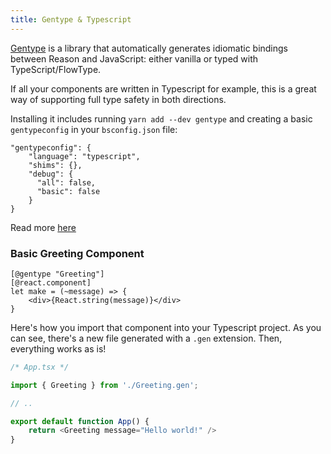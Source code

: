```yaml
---
title: Gentype & Typescript
---
```


[Gentype](https://github.com/cristianoc/genType) is a library that automatically generates idiomatic bindings between Reason and JavaScript: either vanilla or typed with TypeScript/FlowType.

If all your components are written in Typescript for example, this is a great way of supporting full type safety in both directions.

Installing it includes running `yarn add --dev gentype` and creating a basic `gentypeconfig` in your `bsconfig.json` file:

```
"gentypeconfig": {
    "language": "typescript",
    "shims": {},
    "debug": {
      "all": false,
      "basic": false
    }
}
```

Read more [here](https://github.com/cristianoc/genType#installation)

### Basic Greeting Component

```reason
[@gentype "Greeting"]
[@react.component]
let make = (~message) => {
    <div>{React.string(message)}</div>
}
```

Here's how you import that component into your Typescript project. As you can see, there's a new file generated with a `.gen` extension. Then, everything works as is!

```ts
/* App.tsx */

import { Greeting } from './Greeting.gen';

// ..

export default function App() {
    return <Greeting message="Hello world!" />
}
```
